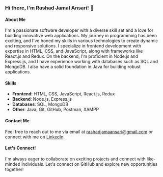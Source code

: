 ### Hi there, I'm Rashad Jamal Ansari! 👋

#### About Me
I'm a passionate software developer with a diverse skill set and a love for building innovative web applications. My journey in programming has been exciting, and I've honed my skills in various technologies to create dynamic and responsive solutions. I specialize in frontend development with expertise in HTML, CSS, and JavaScript, along with frameworks like React.js and Redux. On the backend, I'm proficient in Node.js and Express.js, and I have experience working with databases such as SQL and MongoDB. I also have a solid foundation in Java for building robust applications.

#### Skills
- **Frontend**: HTML, CSS, JavaScript, React.js, Redux
- **Backend**: Node.js, Express.js
- **Databases**: SQL, MongoDB
- **Other**: Java, Git, GitHub, Postman, XAMPP

#### Contact Me
Feel free to reach out to me via email at rashadjamaansari@gmail.com or connect with me on [LinkedIn](inkedin.com/in/rashad-jamal-ansari-18809b291).

#### Let's Connect!
I'm always eager to collaborate on exciting projects and connect with like-minded individuals. Let's connect on GitHub and explore new opportunities together!
